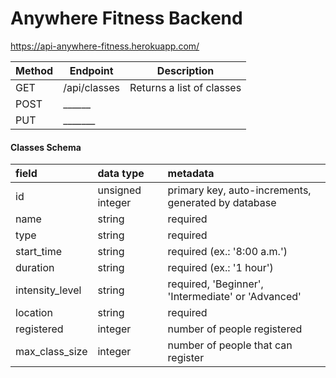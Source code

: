 # Anywhere Fitness Backend

https://api-anywhere-fitness.herokuapp.com/

| Method | Endpoint      | Description                                                                                                                                                                                                                                                            |
| ------ | ------------- | ---------------------------------------------------------------------------------------------------------------------------------------------------------------------------------------------------------------------------------------------------------------------- |
| GET   | /api/classes | Returns a list of classes|
| POST   | ______ |                                                                                                                             |
| PUT    | _______ |

#### Classes Schema

| field       | data type        | metadata                                            |
| :---------- | :--------------- | :-------------------------------------------------- |
| id          | unsigned integer | primary key, auto-increments, generated by database |
| name | string           | required                                    |
| type | string           | required                                    |
| start_time | string           | required (ex.: '8:00 a.m.')                                   |
| duration | string           | required (ex.: '1 hour')                                  |
| intensity_level | string           | required, 'Beginner', 'Intermediate' or 'Advanced'                                |
| location | string           | required                                    |
| registered | integer           | number of people registered                                    |
| max_class_size | integer           | number of people that can register                                   |
